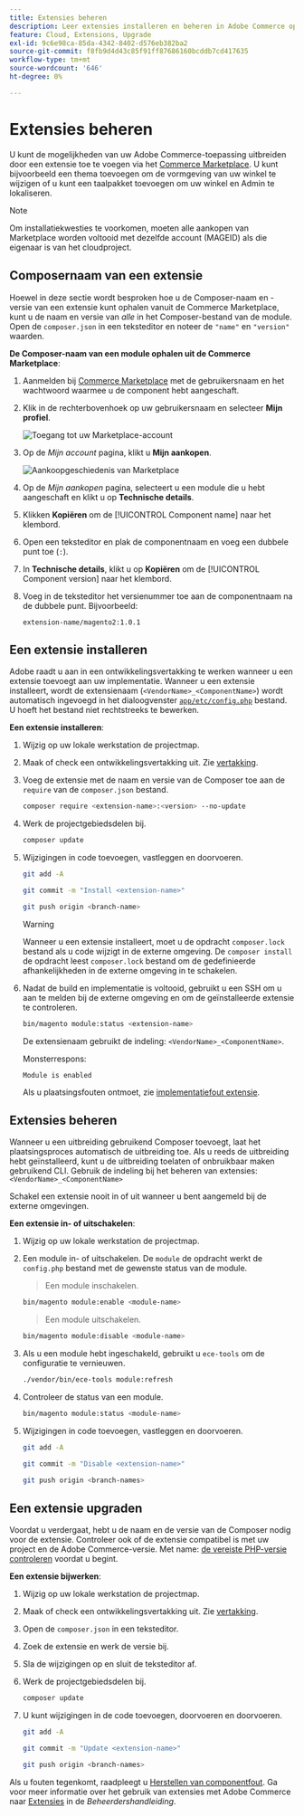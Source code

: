 ```yaml
---
title: Extensies beheren
description: Leer extensies installeren en beheren in Adobe Commerce op cloudinfrastructuur.
feature: Cloud, Extensions, Upgrade
exl-id: 9c6e98ca-85da-4342-8402-d576eb382ba2
source-git-commit: f8fb9d4d43c85f91ff87686160bcddb7cd417635
workflow-type: tm+mt
source-wordcount: '646'
ht-degree: 0%

---
```


# Extensies beheren

U kunt de mogelijkheden van uw Adobe Commerce-toepassing uitbreiden door een extensie toe te voegen via het [Commerce Marketplace](https://marketplace.magento.com). U kunt bijvoorbeeld een thema toevoegen om de vormgeving van uw winkel te wijzigen of u kunt een taalpakket toevoegen om uw winkel en Admin te lokaliseren.

>[!NOTE]
>
>Om installatiekwesties te voorkomen, moeten alle aankopen van Marketplace worden voltooid met dezelfde account (MAGEID) als die eigenaar is van het cloudproject.

## Composernaam van een extensie

Hoewel in deze sectie wordt besproken hoe u de Composer-naam en -versie van een extensie kunt ophalen vanuit de Commerce Marketplace, kunt u de naam en versie van _alle_ in het Composer-bestand van de module. Open de `composer.json` in een teksteditor en noteer de `"name"` en `"version"` waarden.

**De Composer-naam van een module ophalen uit de Commerce Marketplace**:

1. Aanmelden bij [Commerce Marketplace](https://marketplace.magento.com) met de gebruikersnaam en het wachtwoord waarmee u de component hebt aangeschaft.

1. Klik in de rechterbovenhoek op uw gebruikersnaam en selecteer **Mijn profiel**.

   ![Toegang tot uw Marketplace-account](../../assets/marketplace/my-profile.png)

1. Op de _Mijn account_ pagina, klikt u **Mijn aankopen**.

   ![Aankoopgeschiedenis van Marketplace](../../assets/marketplace/my-purchases.png)

1. Op de _Mijn aankopen_ pagina, selecteert u een module die u hebt aangeschaft en klikt u op **Technische details**.

1. Klikken **Kopiëren** om de [!UICONTROL Component name] naar het klembord.

1. Open een teksteditor en plak de componentnaam en voeg een dubbele punt toe (`:`).

1. In **Technische details**, klikt u op **Kopiëren** om de [!UICONTROL Component version] naar het klembord.

1. Voeg in de teksteditor het versienummer toe aan de componentnaam na de dubbele punt. Bijvoorbeeld:

   ```text
   extension-name/magento2:1.0.1
   ```

## Een extensie installeren

Adobe raadt u aan in een ontwikkelingsvertakking te werken wanneer u een extensie toevoegt aan uw implementatie. Wanneer u een extensie installeert, wordt de extensienaam (`<VendorName>_<ComponentName>`) wordt automatisch ingevoegd in het dialoogvenster [`app/etc/config.php`](https://experienceleague.adobe.com/docs/commerce-operations/configuration-guide/files/deployment-files.html) bestand. U hoeft het bestand niet rechtstreeks te bewerken.

**Een extensie installeren**:

1. Wijzig op uw lokale werkstation de projectmap.

1. Maak of check een ontwikkelingsvertakking uit. Zie [vertakking](../development/cli-branches.md).

1. Voeg de extensie met de naam en versie van de Composer toe aan de `require` van de `composer.json` bestand.

   ```bash
   composer require <extension-name>:<version> --no-update
   ```

1. Werk de projectgebiedsdelen bij.

   ```bash
   composer update
   ```

1. Wijzigingen in code toevoegen, vastleggen en doorvoeren.

   ```bash
   git add -A
   ```

   ```bash
   git commit -m "Install <extension-name>"
   ```

   ```bash
   git push origin <branch-name>
   ```

   >[!WARNING]
   >
   >Wanneer u een extensie installeert, moet u de opdracht `composer.lock` bestand als u code wijzigt in de externe omgeving. De `composer install` de opdracht leest `composer.lock` bestand om de gedefinieerde afhankelijkheden in de externe omgeving in te schakelen.

1. Nadat de build en implementatie is voltooid, gebruikt u een SSH om u aan te melden bij de externe omgeving en om de geïnstalleerde extensie te controleren.

   ```bash
   bin/magento module:status <extension-name>
   ```

   De extensienaam gebruikt de indeling: `<VendorName>_<ComponentName>`.

   Monsterrespons:

   ```terminal
   Module is enabled
   ```

   Als u plaatsingsfouten ontmoet, zie [implementatiefout extensie](../deploy/recover-failed-deployment.md).

## Extensies beheren

Wanneer u een uitbreiding gebruikend Composer toevoegt, laat het plaatsingsproces automatisch de uitbreiding toe. Als u reeds de uitbreiding hebt geïnstalleerd, kunt u de uitbreiding toelaten of onbruikbaar maken gebruikend CLI. Gebruik de indeling bij het beheren van extensies: `<VendorName>_<ComponentName>`

Schakel een extensie nooit in of uit wanneer u bent aangemeld bij de externe omgevingen.

**Een extensie in- of uitschakelen**:

1. Wijzig op uw lokale werkstation de projectmap.

1. Een module in- of uitschakelen. De `module` de opdracht werkt de `config.php` bestand met de gewenste status van de module.

   >Een module inschakelen.

   ```bash
   bin/magento module:enable <module-name>
   ```

   >Een module uitschakelen.

   ```bash
   bin/magento module:disable <module-name>
   ```

1. Als u een module hebt ingeschakeld, gebruikt u `ece-tools` om de configuratie te vernieuwen.

   ```bash
   ./vendor/bin/ece-tools module:refresh
   ```

1. Controleer de status van een module.

   ```bash
   bin/magento module:status <module-name>
   ```

1. Wijzigingen in code toevoegen, vastleggen en doorvoeren.

   ```bash
   git add -A
   ```

   ```bash
   git commit -m "Disable <extension-name>"
   ```

   ```bash
   git push origin <branch-names>
   ```

## Een extensie upgraden

Voordat u verdergaat, hebt u de naam en de versie van de Composer nodig voor de extensie. Controleer ook of de extensie compatibel is met uw project en de Adobe Commerce-versie. Met name: [de vereiste PHP-versie controleren](https://experienceleague.adobe.com/docs/commerce-operations/installation-guide/system-requirements.html) voordat u begint.

**Een extensie bijwerken**:

1. Wijzig op uw lokale werkstation de projectmap.

1. Maak of check een ontwikkelingsvertakking uit. Zie [vertakking](../development/cli-branches.md).

1. Open de `composer.json` in een teksteditor.

1. Zoek de extensie en werk de versie bij.

1. Sla de wijzigingen op en sluit de teksteditor af.

1. Werk de projectgebiedsdelen bij.

   ```bash
   composer update
   ```

1. U kunt wijzigingen in de code toevoegen, doorvoeren en doorvoeren.

   ```bash
   git add -A
   ```

   ```bash
   git commit -m "Update <extension-name>"
   ```

   ```bash
   git push origin <branch-names>
   ```

Als u fouten tegenkomt, raadpleegt u [Herstellen van componentfout](../deploy/recover-failed-deployment.md). Ga voor meer informatie over het gebruik van extensies met Adobe Commerce naar [Extensies](https://experienceleague.adobe.com/docs/commerce-admin/start/resources/extensions.html) in de _Beheerdershandleiding_.

